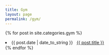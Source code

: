 ```yaml
---
title: Gym
layout: page
permalink: /gym/
---
```


{% for post in site.categories.gym %}
 <li><span>{{ post.date | date_to_string }}</span> &nbsp; <a href="{{ post.url }}">{{ post.title }}</a></li>
{% endfor %}
